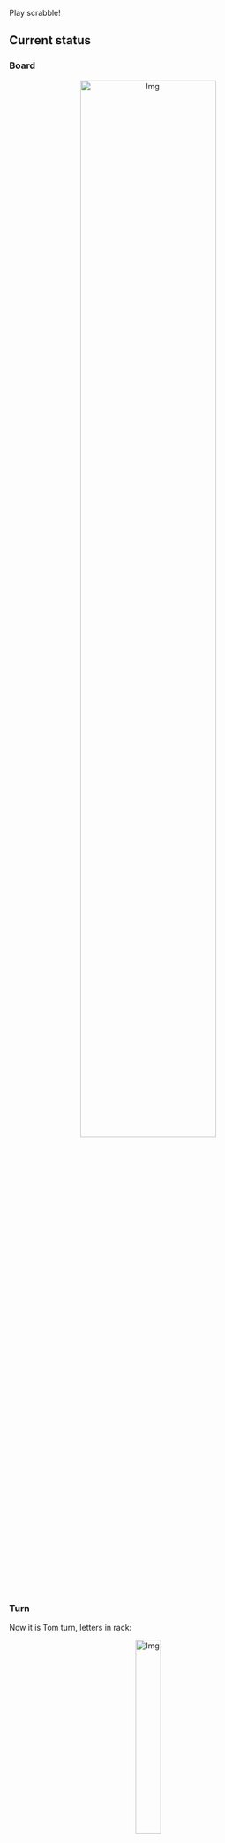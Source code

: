 
Play scrabble!
## Current status
### Board
<p align="center">
<img src="https://raw.githubusercontent.com/radosz99/radosz99/main/board.png" width=70% alt="Img"/>
    </p>
    
### Turn
Now it is Tom turn, letters in rack:
<p align="center">
<img src="https://raw.githubusercontent.com/radosz99/radosz99/main/rack.png" width=30% alt="Img"/>
</p>

### Game score
| Id | Player name | Points |
  | - | - | - |  
|0 | Tom | 361
|1 | Jerry | 292
## Make the move
Make the move and insert the letters by creating an [issue](https://github.com/radosz99/radosz99/issues/new?title=scrabble%7Cmove%7C7%3AA%3ARIDE&body=Just+push+%27Submit+new+issue%27+or+update+with+your+move.) according to the rules or...

## Possibly best moves  
Are you sure? :smiling_imp: :smiling_imp: :smiling_imp:
<details>
  <summary>Spoiler warning!</summary>
  
  | Id | Move | Issue link | Points |
  | - | - | - | - |  
|1| 3:M:xu | [scrabble&#124;move&#124;3:M:xu](https://github.com/radosz99/radosz99/issues/new?title=scrabble%7Cmove%7C3%3AM%3Axu&body=Just+push+%27Submit+new+issue%27+or+update+with+your+move.) | 9 
|2| J:13:ja | [scrabble&#124;move&#124;J:13:ja](https://github.com/radosz99/radosz99/issues/new?title=scrabble%7Cmove%7CJ%3A13%3Aja&body=Just+push+%27Submit+new+issue%27+or+update+with+your+move.) | 9 
|3| J:0:aka | [scrabble&#124;move&#124;J:0:aka](https://github.com/radosz99/radosz99/issues/new?title=scrabble%7Cmove%7CJ%3A0%3Aaka&body=Just+push+%27Submit+new+issue%27+or+update+with+your+move.) | 7 
|4| J:0:ake | [scrabble&#124;move&#124;J:0:ake](https://github.com/radosz99/radosz99/issues/new?title=scrabble%7Cmove%7CJ%3A0%3Aake&body=Just+push+%27Submit+new+issue%27+or+update+with+your+move.) | 7 
|5| J:0:uke | [scrabble&#124;move&#124;J:0:uke](https://github.com/radosz99/radosz99/issues/new?title=scrabble%7Cmove%7CJ%3A0%3Auke&body=Just+push+%27Submit+new+issue%27+or+update+with+your+move.) | 7 
|6| J:1:ka | [scrabble&#124;move&#124;J:1:ka](https://github.com/radosz99/radosz99/issues/new?title=scrabble%7Cmove%7CJ%3A1%3Aka&body=Just+push+%27Submit+new+issue%27+or+update+with+your+move.) | 6 
|7| 1:A:eau | [scrabble&#124;move&#124;1:A:eau](https://github.com/radosz99/radosz99/issues/new?title=scrabble%7Cmove%7C1%3AA%3Aeau&body=Just+push+%27Submit+new+issue%27+or+update+with+your+move.) | 6 
|8| 6:C:yu | [scrabble&#124;move&#124;6:C:yu](https://github.com/radosz99/radosz99/issues/new?title=scrabble%7Cmove%7C6%3AC%3Ayu&body=Just+push+%27Submit+new+issue%27+or+update+with+your+move.) | 5 
|9| 9:L:nae | [scrabble&#124;move&#124;9:L:nae](https://github.com/radosz99/radosz99/issues/new?title=scrabble%7Cmove%7C9%3AL%3Anae&body=Just+push+%27Submit+new+issue%27+or+update+with+your+move.) | 5 
|10| 6:C:ya | [scrabble&#124;move&#124;6:C:ya](https://github.com/radosz99/radosz99/issues/new?title=scrabble%7Cmove%7C6%3AC%3Aya&body=Just+push+%27Submit+new+issue%27+or+update+with+your+move.) | 5 
</details>
    
## Latest moves

| Id | Type | Move / Letters to replace | Created words / New letters | Date | Points | Player | Who |
| - | - | - | - | - | - | - | - |
|19| INSERT | 9:B:vid | ['VID'] | 11/29/2022, 23:44:09 | 15 | Jerry | [radosz99](github.com/radosz99) |
|18| INSERT | A:3:cabrio | ['CABRIO'] | 11/29/2022, 23:42:46 | 30 | Tom | [radosz99](github.com/radosz99) |
|17| INSERT | F:5:tranq | ['TRANQ'] | 11/29/2022, 23:38:52 | 16 | Jerry | [radosz99](github.com/radosz99) |
|16| INSERT | 3:A:coin | ['COIN'] | 11/29/2022, 23:37:04 | 18 | Tom | [radosz99](github.com/radosz99) |
|15| INSERT | C:0:tumidly | ['TUMIDLY'] | 11/29/2022, 23:35:51 | 34 | Jerry | [radosz99](github.com/radosz99) |
|14| INSERT | 0:C:toeing | ['TOEING'] | 11/29/2022, 23:34:51 | 8 | Tom | [radosz99](github.com/radosz99) |
|13| INSERT | 9:F:qis | ['QIS'] | 11/29/2022, 23:33:30 | 32 | Jerry | [radosz99](github.com/radosz99) |
|12| INSERT | C:8:biped | ['BIPED'] | 11/29/2022, 17:22:51 | 13 | Tom | [radosz99](github.com/radosz99) |
|11| INSERT | 13:H:eejit | ['EEJIT'] | 11/29/2022, 12:06:32 | 28 | Jerry | [radosz99](github.com/radosz99) |
|10| INSERT | 1:J:knowe | ['KNOWE'] | 11/29/2022, 09:52:29 | 44 | Tom | [radosz99](github.com/radosz99) |
|9| INSERT | 14:A:valise | ['VALISE'] | 11/29/2022, 09:50:00 | 30 | Jerry | [radosz99](github.com/radosz99) |
|8| INSERT | E:10:wifes | ['WIFES'] | 11/29/2022, 09:49:20 | 22 | Tom | [radosz99](github.com/radosz99) |
|7| INSERT | 12:C:deffer | ['DEFFER'] | 11/28/2022, 22:05:30 | 28 | Jerry | [radosz99](github.com/radosz99) |
|6| INSERT | H:7:gastered | ['GASTERED'] | 11/28/2022, 22:01:38 | 83 | Tom | [radosz99](github.com/radosz99) |
|5| INSERT | H:0:gloze | ['GLOZE'] | 11/28/2022, 21:59:50 | 75 | Jerry | [radosz99](github.com/radosz99) |
|4| INSERT | M:1:waxy | ['WAXY'] | 11/28/2022, 21:54:07 | 34 | Tom | [radosz99](github.com/radosz99) |
|3| INSERT | 4:H:entity | ['ENTITY'] | 11/28/2022, 21:51:28 | 18 | Jerry | [radosz99](github.com/radosz99) |
|2| INSERT | J:4:thalamus | ['THALAMUS'] | 11/28/2022, 20:55:33 | 77 | Tom | [radosz99](github.com/radosz99) |
|1| INSERT | L:7:honor | ['HONOR'] | 11/28/2022, 20:50:36 | 16 | Jerry | [radosz99](github.com/radosz99) |
|0| INSERT | 7:H:gulphs | ['GULPHS'] | 11/28/2022, 20:48:01 | 32 | Tom | [radosz99](github.com/radosz99) |
